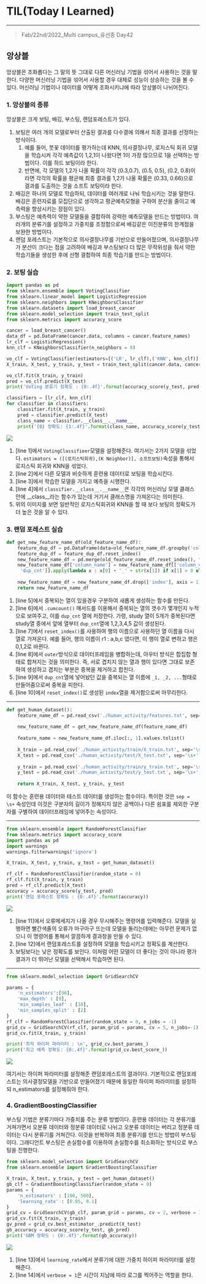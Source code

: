 # TIL(Today I Learned)

___

> Fab/22nd/2022_Multi campus_유선종 Day42

## 앙상블
앙상블은 조화롭다는 그 말의 뜻 그대로 다른 머신러닝 기법을 섞어서 사용하는 것을 말한다. 다양한 머신러닝 기법을 섞어서 사용할 경우 대체로 성능이 상승하는 것을 볼 수 있다. 머신러닝 기법이나 데이터를 어떻게 조화시키냐에 따라 앙상블이 나뉘어진다.

### 1. 앙상블의 종류
앙상블은 크게 보팅, 배깅, 부스팅, 랜덤포레스트가 있다. 
1. 보팅은 여러 개의 모델로부터 산출된 결과를 다수결에 의해서 최종 결과를 선정하는 방식이다.
   1. 예를 들어, 붓꽃 데이터를 평가하는데 KNN, 의사결정나무, 로지스틱 회귀 모델을 학습시켜 각각 예측값이 1,2,1이 나왔다면 1이 가장 많으므로 1을 선택하는 방법이다. 이를 하드 보팅이라 한다.
   2. 반면에, 각 모델의 1,2가 나올 확률이 각각 (0.3,0.7), (0.5, 0.5), (0.2, 0.8)이라면 각각의 확률을 평균해 최종 결과를 1,2가 나올 확률은 (0.33, 0.66)으로 결과를 도출하는 것을 소프트 보팅이라 한다.
2. 배깅은 하나의 모델로 학습하되, 데이터를 여러개로 나눠 학습시키는 것을 말한다. 배깅은 훈련자료를 모집단으로 생각하고 평균예측모형을 구하여 분산을 줄이고 예측력을 향상시키는 장점이 있다.
3. 부스팅은 예측력이 약한 모델들을 결합하여 강력한 예측모델을 만드는 방법이다. 여러개의 분류기를 설정하고 가중치를 조정함으로써 배깅같은 이진분류의 한계점을 보완한 방법이다.
4. 랜덤 포레스트는 기본적으로 의사결정나무를 기반으로 만들어졌으며, 의사결정나무가 분산이 크다는 점을 고려하여 배깅과 부스팅보다 더 많은 무작위성을 줘서 약한 학습기들을 생성한 후에 선형 결합하여 최종 학습기를 만드는 방법이다.

### 2. 보팅 실습
```python
import pandas as pd
from sklearn.ensemble import VotingClassifier
from sklearn.linear_model import LogisticRegression
from sklearn.neighbors import KNeighborsClassifier
from sklearn.datasets import load_breast_cancer
from sklearn.model_selection import train_test_split
from sklearn.metrics import accuracy_score

cancer = load_breast_cancer()
data_df = pd.DataFrame(cancer.data, columns = cancer.feature_names)
lr_clf = LogisticRegression()
knn_clf = KNeighborsClassifier(n_neighbors = 8)

vo_clf = VotingClassifier(estimators=[('LR', lr_clf),('KNN', knn_clf)], voting = 'soft')                            #line 1
X_train, X_test, y_train, y_test = train_test_split(cancer.data, cancer.target, test_size = 0.2, random_state = 156)

vo_clf.fit(X_train, y_train)                                                                                        #line 2
pred = vo_clf.predict(X_test)                                                                                       #line 3
print('Voting 분류기 정확도 : {0:.4f}'.format(accuracy_score(y_test, pred)))

classifiers = [lr_clf, knn_clf]
for classifier in classifiers:
    classifier.fit(X_train, y_train)
    pred = classifier.predict(X_test)
    class_name = classifier.__class__.__name__                                                                      #line 4
    print('{0} 정확도: {1:.4f}'.format(class_name, accuracy_score(y_test, pred)))
```

<img src="https://user-images.githubusercontent.com/97590480/155140208-1660430f-6874-470d-8180-0a1f8280d0d6.png">

1. [line 1]에서 `VotingClassifieer`모델을 설정해준다. 여기서는 2가지 모델을 섞었다. `estimators = ([(로지스틱회귀),(K Neighbor)], 소프트보팅)`속성을 통해서 로지스틱 회귀와 KNN을 섞었다.
2. [line 2]에서 다른 모델과 비슷하게 훈련용 데이터로 보팅을 학습시킨다.
3. [line 3]에서 학습한 모델을 가지고 예측을 시행한다.
4. [line 4]에서 `classifier.__class__.__name__`은 각각의 머신러닝 모델 클래스 안에 __class__라는 함수가 있는데 거기서 클래스명을 가져온다는 의미힌다.
5. 위의 이미지를 보면 일반적인 로지스틱회귀와 KNN을 할 때 보다 보팅의 정확도가 더 높은 것을 알 수 있다.

### 3. 랜덤 포레스트 실습
```python
def get_new_feature_name_df(old_feature_name_df):                                                                   #line 5
    feature_dup_df = pd.DataFrame(data=old_feature_name_df.groupby('column_name').cumcount(), columns=['dup_cnt'])  #line 6
    feature_dup_df = feature_dup_df.reset_index()                                                                   #line 7
    new_feature_name_df = pd.merge(old_feature_name_df.reset_index(), feature_dup_df, how = 'outer')                #line 8
    new_feature_name_df['column_name'] = new_feature_name_df[['column_name',
     'dup_cnt']].apply(lambda x : x[0] + '_' + str(x[1]) if x[1] > 0 else x[0], axis = 1)                           #line 9
    
    new_feature_name_df = new_feature_name_df.drop(['index'], axis = 1)                                             #line 10
    return new_feature_name_df
```
1. [line 5]에서 중복되는 열이 있을경우 구분하여 새롭게 생성하는 함수를 만든다.
2. [line 6]에서 `.cumcount()` 매서드를 이용해서 중복되는 열의 갯수가 몇개인지 누적으로 보여주고, 이를 `dup_cnt` 열에 저장한다. 가령, study 열이 5개가 중복된다면 study열 중에서 앞에 열부터 `dup_cnt`열에 1,2,3,4,5 값이 생성된다.
3. [line 7]에서 `reset_index()`를 사용하여 행의 이름으로 사용하던 열 이름을 다시 열로 가져온다. 예를 들어, 행의 이름이 r1 : a,b,c 였다면, 이 행이 열로 변하고 행은 0,1,2로 바뀐다.
4. [line 8]에서 `outer`방식으로 데이터프레임을 병합하는데, 아우터 방식은 합집합 형태로 합쳐지는 것을 의미한다. 즉, 서로 겹치지 않는 열과 행이 있다면 그대로 보존하여 생성하고 겹치는 부분은 중복을 제거하고 합친다.
5. [line 9]에서 `dup_cnt`열에 넣어놨던 값을 중복되는 열 이름에 `_1, _2, ...`형태로 만들어줌으로써 중복을 피한다.
6. [line 10]에서 `reset_index()`로 생성된 `index`열을 제거함으로써 마무리한다.
___
```python
def get_human_dataset():
    feature_name_df = pd.read_csv('./human_activity/features.txt', sep='\s+', header=None, names = ['column_index','column_name'])
    
    new_feature_name_df = get_new_feature_name_df(feature_name_df)
    
    feature_name = new_feature_name_df.iloc[:, 1].values.tolist()
    
    X_train = pd.read_csv('./human_activity/train/X_train.txt', sep='\s+', names = feature_name)
    X_test = pd.read_csv('./human_activity/test/X_test.txt', sep='\s+', names = feature_name)
    
    y_train = pd.read_csv('./human_activity/train/y_train.txt', sep='\s+', header= None, names = ['action'])
    y_test = pd.read_csv('./human_activity/test/y_test.txt', sep='\s+', header= None, names = ['action'])
    
    return X_train, X_test, y_train, y_test
```
이 함수는 훈련용 데이터와 테스트 데이터를 생성하는 함수이다. 특이한 것은 `sep = \s+` 속성인데 이것은 구분자의 길이가 정해지지 않은 공백이나 다른 쉼표를 제외한 구분자를 구별하여 데이터프레임에 넣어주는 속성이다.
___
```python
from sklearn.ensemble import RandomForestClassifier
from sklearn.metrics import accuracy_score
import pandas as pd
import warnings
warnings.filterwarnings('ignore')                                                                                   #line 11

X_train, X_test, y_train, y_test = get_human_dataset()

rf_clf = RandomForestClassifier(random_state = 0)                                                                   #line 12
rf_clf.fit(X_train, y_train)
pred = rf_clf.predict(X_test)
accuracy = accuracy_score(y_test, pred)
print('랜덤 포레스트 정확도 : {0:.4f}'.format(accuracy))
```
<img src="https://user-images.githubusercontent.com/97590480/155147151-648d4485-5fd4-48d9-aaf1-dd27975643f7.png">

1. [line 11]에서 오류메세지가 나올 경우 무시해주는 명령어를 입력해준다. 모델을 실행하면 빨간색줄의 오류가 마구마구 뜨는데 모델을 돌리는데에는 아무런 문제가 없으니 이 명령어를 통해서 깔끔하게 결과창을 만들 수 있다.
2. [line 12]에서 랜덤포레스트를 설정하여 모델을 학습시키고 정확도를 계산한다.
3. 보팅보다는 낮은 정확도를 보인다. 이처럼 어떤 모델이 더 좋다는 것이 아니라 평가 결과가 더 뛰어난 모델을 선택해서 학습하면 된다.
___

```python
from sklearn.model_selection import GridSearchCV

params = {
    'n_estimators':[90],
    'max_depth' : [9],
    'min_samples_leaf' : [10],
    'min_samples_split' : [2]
}
rf_clf = RandomForestClassifier(random_state = 0, n_jobs = -1)
grid_cv = GridSearchCV(rf_clf, param_grid = params, cv = 5, n_jobs=-1)
grid_cv.fit(X_train, y_train)

print('최적 하이퍼 파라미터 : \n', grid_cv.best_params_)
print('최고 예측 정확도: {0:.4f}'.format(grid_cv.best_score_))
```

<img src="https://user-images.githubusercontent.com/97590480/155148124-a2c9fc2a-9195-4397-af0e-2c71e73da821.png">

여기서는 하이퍼 파라미터를 설정해준 랜덤포레스트의 결과이다. 기본적으로 랜덤포레스트는 의사결정모델을 기반으로 만들어졌기 때문에 동일한 하이퍼 파라미터를 설정하되 n_estimators를 설정해줘야 한다.

### 4. GradientBoostingClassifier
부스팅 기법은 분류기마다 가중치를 주는 분류 방법이다. 훈련용 데이터는 각 분류기를 거쳐가면서 오분류 데이터와 정분류 데이터로 나뉘고 오분류 데이터는 버리고 정분류 데이터는 다시 분류기를 거쳐간다. 이것을 반복하여 최종 분류기를 만드는 방법이 부스팅이다. 그래디언트 부스팅은 손실함수를 이용하여 손실함수를 최소화하는 방식으로 부스팅을 진행한다. 
```python
from sklearn.model_selection import GridSearchCV
from sklearn.ensemble import GradientBoostingClassifier

X_train, X_test, y_train, y_test = get_human_dataset()
gb_clf = GradientBoostingClassifier(random_state = 0)
params = {
    'n_estimators' : [100, 500],
    'learning_rate' : [0.05, 0.1]                                                                                   #line 13
}
grid_cv = GridSearchCV(gb_clf, param_grid = params, cv = 2, verbose = 1)                                            #line 14
grid_cv.fit(X_train, y_train)
gv_pred = grid_cv.best_estimator_.predict(X_test)
gb_accuracy = accuracy_score(y_test, gb_pred)
print('GBM 정확도 : {0:.4f}'.format(gb_accuracy))
```

<img src="https://user-images.githubusercontent.com/97590480/155148945-bafb881a-ed50-4d18-9a72-e5b5d316f878.png">


1. [line 13]에서 `learning_rate`에서 분류기에 대한 가중치 하이퍼 파라미터를 설정해준다.
2. [line 14]에서 `verbose = 1`은 시간이 지남에 따라 로그를 찍어주는 역할을 한다.